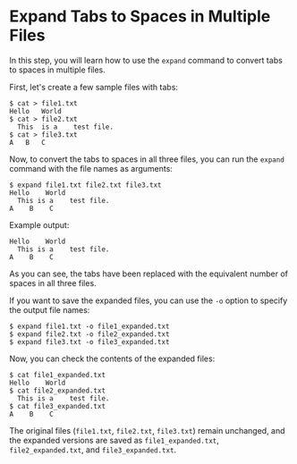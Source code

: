 # Expand Tabs to Spaces in Multiple Files

In this step, you will learn how to use the `expand` command to convert tabs to spaces in multiple files.

First, let's create a few sample files with tabs:

```
$ cat > file1.txt
Hello	World
$ cat > file2.txt
  This	is a	test file.
$ cat > file3.txt
A	B	C
```

Now, to convert the tabs to spaces in all three files, you can run the `expand` command with the file names as arguments:

```
$ expand file1.txt file2.txt file3.txt
Hello    World
  This is a    test file.
A    B    C
```

Example output:

```
Hello    World
  This is a    test file.
A    B    C
```

As you can see, the tabs have been replaced with the equivalent number of spaces in all three files.

If you want to save the expanded files, you can use the `-o` option to specify the output file names:

```
$ expand file1.txt -o file1_expanded.txt
$ expand file2.txt -o file2_expanded.txt
$ expand file3.txt -o file3_expanded.txt
```

Now, you can check the contents of the expanded files:

```
$ cat file1_expanded.txt
Hello    World
$ cat file2_expanded.txt
  This is a    test file.
$ cat file3_expanded.txt
A    B    C
```

The original files (`file1.txt`, `file2.txt`, `file3.txt`) remain unchanged, and the expanded versions are saved as `file1_expanded.txt`, `file2_expanded.txt`, and `file3_expanded.txt`.
